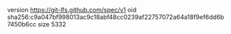 version https://git-lfs.github.com/spec/v1
oid sha256:c9a047bf998013ac9c18abf48cc0239af22757072a64a18f9ef6dd6b7450b6cc
size 5332
